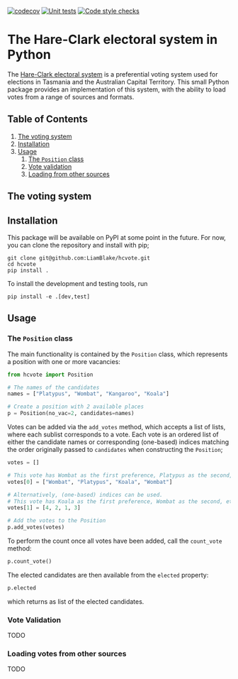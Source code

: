 [![codecov](https://codecov.io/gh/LiamBlake/Hare-Clark-VoteCounter/branch/main/graph/badge.svg?token=AJ9GO0Q7DC)](https://codecov.io/gh/LiamBlake/Hare-Clark-VoteCounter)
[![Unit tests](https://github.com/LiamBlake/Hare-Clark-VoteCounter/actions/workflows/test.yml/badge.svg)](https://github.com/LiamBlake/Hare-Clark-VoteCounter/actions/workflows/test.yml)
[![Code style checks](https://github.com/LiamBlake/Hare-Clark-VoteCounter/actions/workflows/lint.yml/badge.svg)](https://github.com/LiamBlake/Hare-Clark-VoteCounter/actions/workflows/lint.yml)

# The Hare-Clark electoral system in Python

The [Hare-Clark electoral system](https://en.wikipedia.org/wiki/Hare%E2%80%93Clark_electoral_system) is a preferential voting system used for elections in Tasmania and the Australian Capital Territory. This small Python package provides an implementation of this system, with the ability to load votes from a range of sources and formats.

## Table of Contents
1. [The voting system](#the-voting-system)
2. [Installation](#installation)
3. [Usage](#usage)
	1. [The `Position` class](#the-position-class)
	2. [Vote validation](#vote-validation)
	3. [Loading from other sources](#loading-from-other-sources)

## The voting system

## Installation

This package will be available on PyPI at some point in the future. For now, you can clone the repository and install with pip;

```shell
git clone git@github.com:LiamBlake/hcvote.git
cd hcvote
pip install .
```

To install the development and testing tools, run

```shell
pip install -e .[dev,test]
```

## Usage

### The `Position` class

The main functionality is contained by the `Position` class, which represents a position with one or more vacancies:

```python
from hcvote import Position

# The names of the candidates
names = ["Platypus", "Wombat", "Kangaroo", "Koala"]

# Create a position with 2 available places
p = Position(no_vac=2, candidates=names)
```

Votes can be added via the `add_votes` method, which accepts a list of lists, where each sublist corresponds to a vote. Each vote is an ordered list of either the candidate names or corresponding (one-based) indices matching the order originally passed to `candidates` when constructing the `Position`;

```python
votes = []

# This vote has Wombat as the first preference, Platypus as the second, etc.
votes[0] = ["Wombat", "Platypus", "Koala", "Wombat"]

# Alternatively, (one-based) indices can be used.
# This vote has Koala as the first preference, Wombat as the second, etc.
votes[1] = [4, 2, 1, 3]

# Add the votes to the Position
p.add_votes(votes)
```

To perform the count once all votes have been added, call the `count_vote` method:

```python
p.count_vote()
```

The elected candidates are then available from the `elected` property:

```python
p.elected
```

which returns as list of the elected candidates.

### Vote Validation

TODO

### Loading votes from other sources

TODO

